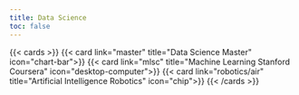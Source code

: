 ```yaml
---
title: Data Science
toc: false
---
```


{{< cards >}}
{{< card link="master" title="Data Science Master" icon="chart-bar">}}
{{< card link="mlsc" title="Machine Learning Stanford Coursera" icon="desktop-computer">}}
{{< card link="robotics/air" title="Artificial Intelligence Robotics" icon="chip">}}
{{< /cards >}}
